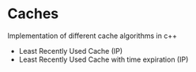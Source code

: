 # Caches

Implementation of different cache algorithms in c++

- Least Recently Used Cache (IP)
- Least Recently Used Cache with time expiration (IP)
